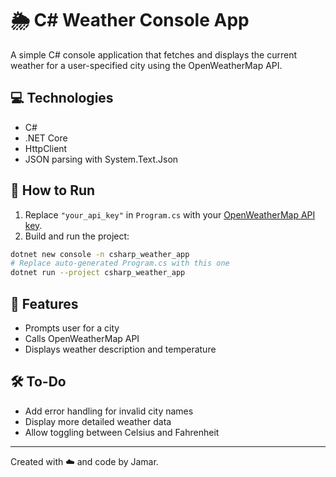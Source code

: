 # 🌦️ C# Weather Console App

A simple C# console application that fetches and displays the current weather for a user-specified city using the OpenWeatherMap API.

## 💻 Technologies

- C#
- .NET Core
- HttpClient
- JSON parsing with System.Text.Json

## 🚀 How to Run

1. Replace `"your_api_key"` in `Program.cs` with your [OpenWeatherMap API key](https://openweathermap.org/api).
2. Build and run the project:

```bash
dotnet new console -n csharp_weather_app
# Replace auto-generated Program.cs with this one
dotnet run --project csharp_weather_app
```

## 🧠 Features

- Prompts user for a city
- Calls OpenWeatherMap API
- Displays weather description and temperature

## 🛠️ To-Do

- Add error handling for invalid city names
- Display more detailed weather data
- Allow toggling between Celsius and Fahrenheit

---

Created with ☁️ and code by Jamar.
